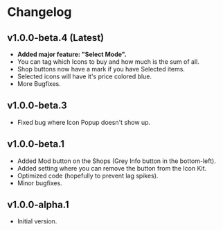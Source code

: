 # Changelog

## v1.0.0-beta.4 (Latest)

* **Added major feature: "Select Mode".**
* You can tag which Icons to buy and how much is the sum of all.
* Shop buttons now have a mark if you have Selected items.
* Selected icons will have it's price colored blue.
* More Bugfixes.

## v1.0.0-beta.3

* Fixed bug where Icon Popup doesn't show up.

## v1.0.0-beta.1

* Added Mod button on the Shops (Grey Info button in the bottom-left).
* Added setting where you can remove the button from the Icon Kit.
* Optimized code (hopefully to prevent lag spikes).
* Minor bugfixes.

## v1.0.0-alpha.1

* Initial version.
